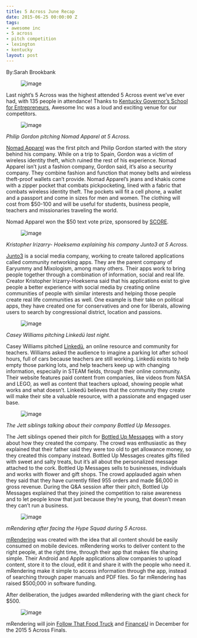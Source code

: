 ```yaml
---
title: 5 Across June Recap
date: 2015-06-25 00:00:00 Z
tags:
- awesome inc
- 5 across
- pitch competition
- lexington
- kentucky
layout: post
---
```

 
<p>By:Sarah Brookbank</p><figure data-orig-width="640" data-orig-height="427" class="tmblr-full"><img src="https://66.media.tumblr.com/96a33f69f1f2cb4672f0a1bf2d53d1a3/tumblr_inline_nqiv6sDjWF1spm8pc_540.jpg" alt="image" data-orig-width="640" data-orig-height="427"/></figure><p>Last night’s 5 Across was the highest attended 5 Across event we’ve ever had, with 135 people in attendance! Thanks to <a href="http://www.kentuckygse.com/" target="_blank">Kentucky Governor&rsquo;s School for Entrepreneurs</a>, Awesome Inc was a loud and exciting venue for our competitors.<br/></p><figure data-orig-width="640" data-orig-height="427" class="tmblr-full"><img src="https://66.media.tumblr.com/a249bb47bfe360d4941287716baf4026/tumblr_inline_nqiv7jIZni1spm8pc_540.jpg" alt="image" data-orig-width="640" data-orig-height="427"/></figure><p><i>Philip Gordon pitching Nomad Apparel at 5 Across.</i><br/></p><p><a href="https://www.youtube.com/watch?v=5tYOBDs9EuA" target="_blank">Nomad Apparel</a> was the first pitch and Philip Gordon started with the story behind his company. While on a trip to Spain, Gordon was a victim of wireless identity theft, which ruined the rest of his experience. Nomad Apparel isn&rsquo;t just a fashion company, Gordon said, it’s also a security company. They combine fashion and function that money belts and wireless theft-proof wallets can’t provide. Nomad Apparel’s jeans and khakis come with a zipper pocket that combats pickpocketing, lined with a fabric that combats wireless identity theft. The pockets will fit a cell phone, a wallet and a passport and come in sizes for men and women. The clothing will cost from $50-100 and will be useful for students, business people, teachers and missionaries traveling the world. </p><p>Nomad Apparel won the $50 text vote prize, sponsored by <a href="https://lexington.score.org/" target="_blank">SCORE</a>.</p><figure data-orig-width="640" data-orig-height="427" class="tmblr-full"><img src="https://66.media.tumblr.com/c94e37614734c855918383b918684023/tumblr_inline_nqiv8k8bpF1spm8pc_540.jpg" alt="image" data-orig-width="640" data-orig-height="427"/></figure><p><i>Kristopher Irizarry- Hoeksema explaining his company Junto3 at 5 Across.</i><br/></p><p><a href="https://www.youtube.com/watch?v=-8AzH-Gj7Z0" target="_blank">Junto3</a> is a social media company, working to create tailored applications called community networking apps. They are the parent company of Earyummy and Mixologism, among many others. Their apps work to bring people together through a combination of information, social and real life. Creator Kristopher Irizarry-Hoeksema said that his applications exist to give people a better experience with social media by creating online communities of people with similar interests and helping those people create real life communities as well. One example is their take on political apps, they have created one for conservatives and one for liberals, allowing users to search by congressional district, location and passions.</p><figure data-orig-width="640" data-orig-height="427" class="tmblr-full"><img src="https://66.media.tumblr.com/95b0a21f2e3319c89801f05dd835d9df/tumblr_inline_nqiv9cY4Wz1spm8pc_540.jpg" alt="image" data-orig-width="640" data-orig-height="427"/></figure><p><i>Casey Williams pitching Linkedü last night.</i><br/></p><p>Casey Williams pitched <a href="https://www.youtube.com/watch?v=zNxUQnt4_7c&amp;feature=youtu.be" target="_blank">Linkedü</a>, an online resource and community for teachers. Williams asked the audience to imagine a parking lot after school hours, full of cars because teachers are still working. Linkedü exists to help empty those parking lots, and help teachers keep up with changing information, especially in STEAM fields, through their online community. Their website features paid content from companies, like videos from NASA and LEGO, as well as content that teachers upload, showing people what works and what doesn’t. Linkedü believes that the community they create will make their site a valuable resource, with a passionate and engaged user base. </p><figure data-orig-width="640" data-orig-height="427" class="tmblr-full"><img src="https://66.media.tumblr.com/785b5d1e1a5c2e535f35cd84576720c4/tumblr_inline_nqiva0iyG51spm8pc_540.jpg" alt="image" data-orig-width="640" data-orig-height="427"/></figure><p><i>The Jett siblings talking about their company Bottled Up Messages.</i><br/></p><p>The Jett siblings opened their pitch for <a href="https://www.youtube.com/watch?v=zDhw6eTTX_g&amp;feature=youtu.be" target="_blank">Bottled Up Messages</a> with a story about how they created the company. The crowd was enthusiastic as they explained that their father said they were too old to get allowance money, so they created this company instead. Bottled Up Messages creates gifts filled with sweet and salty treats, but it’s all about the personalized message attached to the cork. Bottled Up Messages sells to businesses, individuals and works with flower and gift shops. The crowd applauded again when they said that they have currently filled 955 orders and made $6,000 in gross revenue. During the Q&amp;A session after their pitch, Bottled Up Messages explained that they joined the competition to raise awareness and to let people know that just because they&rsquo;re young, that doesn’t mean they can’t run a business.</p><figure data-orig-width="640" data-orig-height="427" class="tmblr-full"><img src="https://66.media.tumblr.com/58c84b52fa219fb796e0d81120e9347e/tumblr_inline_nqivawKr7c1spm8pc_540.jpg" alt="image" data-orig-width="640" data-orig-height="427"/></figure><p><i>mRendering after facing the Hype Squad during 5 Across.</i></p><p><a href="https://www.youtube.com/watch?v=-Wt0LKwTuAc&amp;feature=youtu.be" target="_blank">mRendering</a> was created with the idea that all content should be easily consumed on mobile devices. mRendering works to deliver content to the right people, at the right time, through their app that makes file sharing simple. Their Android and Apple applications allow companies to upload content, store it to the cloud, edit it and share it with the people who need it. mRendering make it simple to access information through the app, instead of searching through paper manuals and PDF files. So far mRendering has raised $500,000 in software funding.</p><p>After deliberation, the judges awarded mRendering with the giant check for $500.</p><figure data-orig-width="640" data-orig-height="427" class="tmblr-full"><img src="https://66.media.tumblr.com/7fcd056db54022fcf3bebd10bff4e5f4/tumblr_inline_nqivbe0lBp1spm8pc_540.jpg" alt="image" data-orig-width="640" data-orig-height="427"/></figure><p>mRendering will join <a href="http://followthatfoodtruck.com/" target="_blank">Follow That Food Truck</a> and <a href="http://www.financeu.org/" target="_blank">FinanceU</a> in December for the 2015 5 Across Finals.</p>
